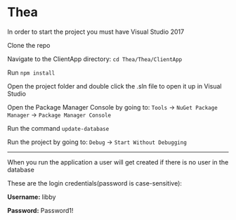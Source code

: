 # Thea 
In order to start the project you must have Visual Studio 2017 

Clone the repo

Navigate to the ClientApp directory: `cd Thea/Thea/ClientApp`

Run `npm install`

Open the project folder and double click the .sln file to open it up in Visual Studio

Open the Package Manager Console by going to: `Tools` -> `NuGet Package Manager` -> `Package Manager Console`

Run the command `update-database`

Run the project by going to: `Debug` -> `Start Without Debugging`

---

When you run the application a user will get created if there is no user in the database

These are the login credentials(password is case-sensitive):

**Username:** libby 


**Password:** Password1!
